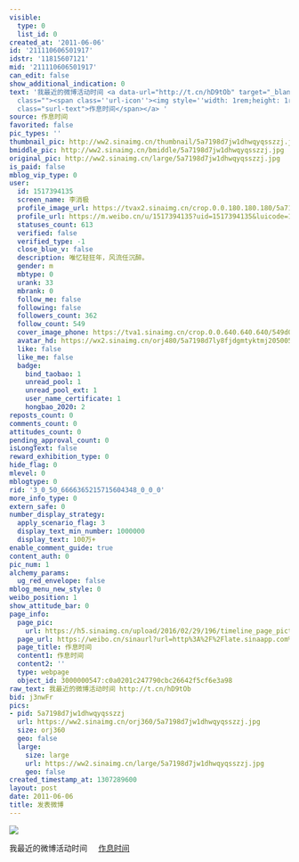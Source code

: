 ```yaml
---
visible:
  type: 0
  list_id: 0
created_at: '2011-06-06'
id: '211110606501917'
idstr: '11815607121'
mid: '211110606501917'
can_edit: false
show_additional_indication: 0
text: '我最近的微博活动时间 <a data-url="http://t.cn/hD9tOb" target="_blank" href="http://weibo.cn/sinaurl?toasturl=http%3A%2F%2Flate.sinaapp.com%2F&sinainternalbrowser=topnav&share_menu=1&luicode=10000011&lfid=2304131517394135_-_WEIBO_SECOND_PROFILE_WEIBO"
  class=""><span class=''url-icon''><img style=''width: 1rem;height: 1rem'' src=''https://h5.sinaimg.cn/upload/2015/09/25/3/timeline_card_small_web_default.png''></span><span
  class="surl-text">作息时间</span></a> '
source: 作息时间
favorited: false
pic_types: ''
thumbnail_pic: http://ww2.sinaimg.cn/thumbnail/5a7198d7jw1dhwqyqsszzj.jpg
bmiddle_pic: http://ww2.sinaimg.cn/bmiddle/5a7198d7jw1dhwqyqsszzj.jpg
original_pic: http://ww2.sinaimg.cn/large/5a7198d7jw1dhwqyqsszzj.jpg
is_paid: false
mblog_vip_type: 0
user:
  id: 1517394135
  screen_name: 李消极
  profile_image_url: https://tvax2.sinaimg.cn/crop.0.0.180.180.180/5a7198d7ly8fjdgmtyktmj20500500so.jpg?KID=imgbed,tva&Expires=1606399972&ssig=2PaXsSZ7bO
  profile_url: https://m.weibo.cn/u/1517394135?uid=1517394135&luicode=10000011&lfid=2304131517394135_-_WEIBO_SECOND_PROFILE_WEIBO
  statuses_count: 613
  verified: false
  verified_type: -1
  close_blue_v: false
  description: 唯忆轻狂年，风流任沉醉。
  gender: m
  mbtype: 0
  urank: 33
  mbrank: 0
  follow_me: false
  following: false
  followers_count: 362
  follow_count: 549
  cover_image_phone: https://tva1.sinaimg.cn/crop.0.0.640.640.640/549d0121tw1egm1kjly3jj20hs0hsq4f.jpg
  avatar_hd: https://wx2.sinaimg.cn/orj480/5a7198d7ly8fjdgmtyktmj20500500so.jpg
  like: false
  like_me: false
  badge:
    bind_taobao: 1
    unread_pool: 1
    unread_pool_ext: 1
    user_name_certificate: 1
    hongbao_2020: 2
reposts_count: 0
comments_count: 0
attitudes_count: 0
pending_approval_count: 0
isLongText: false
reward_exhibition_type: 0
hide_flag: 0
mlevel: 0
mblogtype: 0
rid: '3_0_50_6666365215715604348_0_0_0'
more_info_type: 0
extern_safe: 0
number_display_strategy:
  apply_scenario_flag: 3
  display_text_min_number: 1000000
  display_text: 100万+
enable_comment_guide: true
content_auth: 0
pic_num: 1
alchemy_params:
  ug_red_envelope: false
mblog_menu_new_style: 0
weibo_position: 1
show_attitude_bar: 0
page_info:
  page_pic:
    url: https://h5.sinaimg.cn/upload/2016/02/29/196/timeline_page_picture_default.png
  page_url: https://weibo.cn/sinaurl?url=http%3A%2F%2Flate.sinaapp.com%2F&sinainternalbrowser=topnav&share_menu=1&luicode=10000011&lfid=2304131517394135_-_WEIBO_SECOND_PROFILE_WEIBO&u=http%3A%2F%2Flate.sinaapp.com%2F%3Furl%3Dhttp%253A%252F%252Flate.sinaapp.com%252F%26sinainternalbrowser%3Dtopnav%26share_menu%3D1%26luicode%3D10000011%26lfid%3D2304131517394135_-_WEIBO_SECOND_PROFILE_WEIBO%26u%3Dhttp%253A%252F%252Flate.sinaapp.com%252F
  page_title: 作息时间
  content1: 作息时间
  content2: ''
  type: webpage
  object_id: 3000000547:c0a0201c247790cbc26642f5cf6e3a98
raw_text: 我最近的微博活动时间 http://t.cn/hD9tOb ​​​
bid: j3nwFr
pics:
- pid: 5a7198d7jw1dhwqyqsszzj
  url: https://ww2.sinaimg.cn/orj360/5a7198d7jw1dhwqyqsszzj.jpg
  size: orj360
  geo: false
  large:
    size: large
    url: https://ww2.sinaimg.cn/large/5a7198d7jw1dhwqyqsszzj.jpg
    geo: false
created_timestamp_at: 1307289600
layout: post
date: 2011-06-06
title: 发表微博
---
```


![](https://image.baidu.com/search/down?url=http://ww2.sinaimg.cn/large/5a7198d7jw1dhwqyqsszzj.jpg)

我最近的微博活动时间 <a data-url="http://t.cn/hD9tOb" target="_blank" href="http://weibo.cn/sinaurl?toasturl=http%3A%2F%2Flate.sinaapp.com%2F&sinainternalbrowser=topnav&share_menu=1&luicode=10000011&lfid=2304131517394135_-_WEIBO_SECOND_PROFILE_WEIBO" class=""><span class='url-icon'><img style='width: 1rem;height: 1rem' src='https://h5.sinaimg.cn/upload/2015/09/25/3/timeline_card_small_web_default.png'></span><span class="surl-text">作息时间</span></a> 

